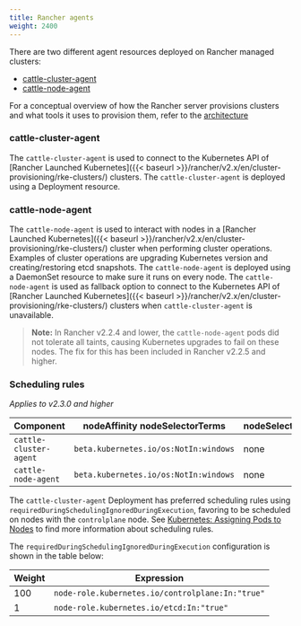 ```yaml
---
title: Rancher agents
weight: 2400
---
```


There are two different agent resources deployed on Rancher managed clusters:

- [cattle-cluster-agent](#cattle-cluster-agent)
- [cattle-node-agent](#cattle-node-agent)

For a conceptual overview of how the Rancher server provisions clusters and what tools it uses to provision them, refer to the [architecture]({{<baseurl>}}/rancher/v2.x/en/overview/architecture/)

### cattle-cluster-agent

The `cattle-cluster-agent` is used to connect to the Kubernetes API of [Rancher Launched Kubernetes]({{< baseurl >}}/rancher/v2.x/en/cluster-provisioning/rke-clusters/) clusters. The `cattle-cluster-agent` is deployed using a Deployment resource.

### cattle-node-agent

The `cattle-node-agent` is used to interact with nodes in a [Rancher Launched Kubernetes]({{< baseurl >}}/rancher/v2.x/en/cluster-provisioning/rke-clusters/) cluster when performing cluster operations. Examples of cluster operations are upgrading Kubernetes version and creating/restoring etcd snapshots. The `cattle-node-agent` is deployed using a DaemonSet resource to make sure it runs on every node. The `cattle-node-agent` is used as fallback option to connect to the Kubernetes API of [Rancher Launched Kubernetes]({{< baseurl >}}/rancher/v2.x/en/cluster-provisioning/rke-clusters/) clusters when `cattle-cluster-agent` is unavailable.

> **Note:** In Rancher v2.2.4 and lower, the `cattle-node-agent` pods did not tolerate all taints, causing Kubernetes upgrades to fail on these nodes. The fix for this has been included in Rancher v2.2.5 and higher.

### Scheduling rules

_Applies to v2.3.0 and higher_

| Component              | nodeAffinity nodeSelectorTerms             | nodeSelector | Tolerations                                                                    |
| ---------------------- | ------------------------------------------ | ------------ | ------------------------------------------------------------------------------ |
| `cattle-cluster-agent` | `beta.kubernetes.io/os:NotIn:windows`      | none         | `operator:Exists`                                                              |
| `cattle-node-agent`    | `beta.kubernetes.io/os:NotIn:windows`      | none         | `operator:Exists`                                                              |

The `cattle-cluster-agent` Deployment has preferred scheduling rules using `requiredDuringSchedulingIgnoredDuringExecution`, favoring to be scheduled on nodes with the `controlplane` node. See [Kubernetes: Assigning Pods to Nodes](https://kubernetes.io/docs/concepts/configuration/assign-pod-node/) to find more information about scheduling rules.

The `requiredDuringSchedulingIgnoredDuringExecution` configuration is shown in the table below:

| Weight | Expression                                       |
| ------ | ------------------------------------------------ |
| 100    | `node-role.kubernetes.io/controlplane:In:"true"` |
| 1      | `node-role.kubernetes.io/etcd:In:"true"`         |
